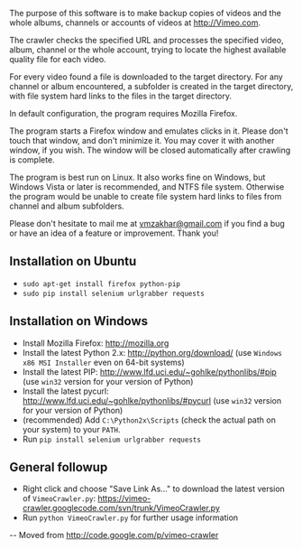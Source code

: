 The purpose of this software is to make backup copies of videos and the whole albums, channels or accounts of videos at http://Vimeo.com.

The crawler checks the specified URL and processes the specified video,
album, channel or the whole account, trying to locate the highest available
quality file for each video.

For every video found a file is downloaded to the target directory.
For any channel or album encountered, a subfolder is created in the target
directory, with file system hard links to the files in the target directory.

In default configuration, the program requires Mozilla Firefox.

The program starts a Firefox window and emulates clicks in it. Please don't touch that window, and don't minimize it. You may cover it with another window, if you wish. The window will be closed automatically after crawling is complete.

The program is best run on Linux. It also works fine on Windows, but Windows Vista or later is recommended, and NTFS file system. Otherwise the program would be unable to create file system hard links to files from channel and album subfolders.

Please don't hesitate to mail me at [vmzakhar@gmail.com](mailto:vmzakhar@gmail.com) if you find a bug or have an idea of a feature or improvement. Thank you!

## Installation on Ubuntu ##

  * `sudo apt-get install firefox python-pip`
  * `sudo pip install selenium urlgrabber requests`

## Installation on Windows ##

  * Install Mozilla Firefox: http://mozilla.org
  * Install the latest Python 2.x: http://python.org/download/ (use `Windows x86 MSI Installer` even on 64-bit systems)
  * Install the latest PIP: http://www.lfd.uci.edu/~gohlke/pythonlibs/#pip (use `win32` version for your version of Python)
  * Install the latest pycurl: http://www.lfd.uci.edu/~gohlke/pythonlibs/#pycurl (use `win32` version for your version of Python)
  * (recommended) Add `C:\Python2x\Scripts` (check the actual path on your system) to your `PATH`.
  * Run `pip install selenium urlgrabber requests`

## General followup ##

  * Right click and choose "Save Link As..." to download the latest version of `VimeoCrawler.py`:
https://vimeo-crawler.googlecode.com/svn/trunk/VimeoCrawler.py
  * Run `python VimeoCrawler.py` for further usage information
 
-- Moved from http://code.google.com/p/vimeo-crawler
